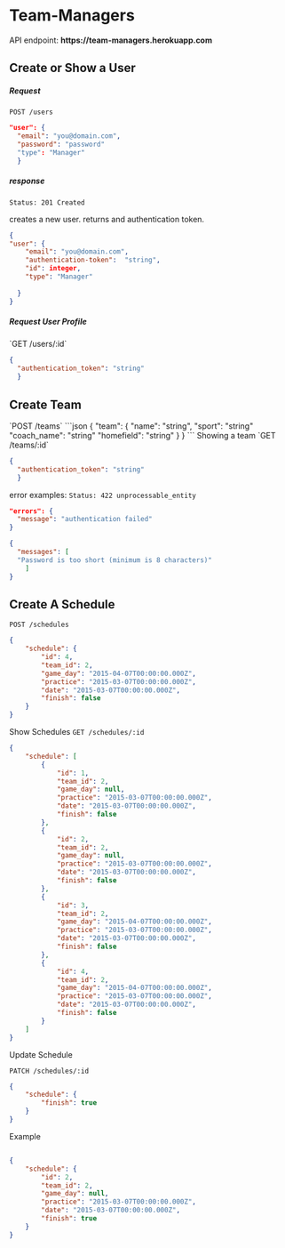 <h1>Team-Managers</h1>

<p>API endpoint: <strong>https://team-managers.herokuapp.com</strong></p>

<h2>Create or Show a User</h2>

<h5>Request</h5>

`POST /users`

```json
"user": {
  "email": "you@domain.com",
  "password": "password"
  "type": "Manager"
  }
```
<h5>response</h5>

`Status: 201 Created`

creates a new user. returns and authentication token.
```json
{
"user": {
    "email": "you@domain.com",
    "authentication-token":  "string",
    "id": integer,
    "type": "Manager"
    
  }
}
```

<h5> Request User Profile </h5>
`GET /users/:id`

```json
{
  "authentication_token": "string"
  }
```
<h2> Create Team </h2>
`POST /teams`
```json
{
"team": {
  "name": "string",
  "sport": "string"
  "coach_name": "string"
  "homefield": "string"
  }
}
```
Showing a team
`GET /teams/:id`

```json
{
  "authentication_token": "string"
  }
```

error examples:
`Status: 422 unprocessable_entity`

```json
"errors": {
  "message": "authentication failed"
}

{
  "messages": [
  "Password is too short (minimum is 8 characters)"
    ]
}

```
<h2> Create A Schedule </h2>

`POST /schedules`

```json
{
    "schedule": {
        "id": 4,
        "team_id": 2,
        "game_day": "2015-04-07T00:00:00.000Z",
        "practice": "2015-03-07T00:00:00.000Z",
        "date": "2015-03-07T00:00:00.000Z",
        "finish": false
    }
}

```
Show Schedules
`GET /schedules/:id`
```json
{
    "schedule": [
        {
            "id": 1,
            "team_id": 2,
            "game_day": null,
            "practice": "2015-03-07T00:00:00.000Z",
            "date": "2015-03-07T00:00:00.000Z",
            "finish": false
        },
        {
            "id": 2,
            "team_id": 2,
            "game_day": null,
            "practice": "2015-03-07T00:00:00.000Z",
            "date": "2015-03-07T00:00:00.000Z",
            "finish": false
        },
        {
            "id": 3,
            "team_id": 2,
            "game_day": "2015-04-07T00:00:00.000Z",
            "practice": "2015-03-07T00:00:00.000Z",
            "date": "2015-03-07T00:00:00.000Z",
            "finish": false
        },
        {
            "id": 4,
            "team_id": 2,
            "game_day": "2015-04-07T00:00:00.000Z",
            "practice": "2015-03-07T00:00:00.000Z",
            "date": "2015-03-07T00:00:00.000Z",
            "finish": false
        }
    ]
}

```
Update Schedule

`PATCH /schedules/:id`
```json
{
    "schedule": {
        "finish": true
    }
}

```
Example

```json

{
    "schedule": {
        "id": 2,
        "team_id": 2,
        "game_day": null,
        "practice": "2015-03-07T00:00:00.000Z",
        "date": "2015-03-07T00:00:00.000Z",
        "finish": true
    }
}
